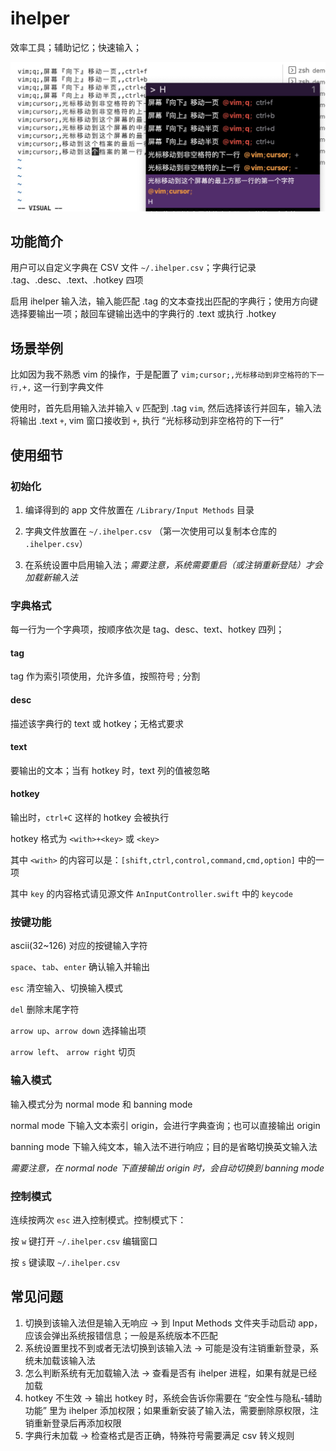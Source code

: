 # ihelper

效率工具；辅助记忆；快速输入；

![screenshot](https://github.com/fumeboy/ihelper/blob/main/README/1.png)

## 功能简介

用户可以自定义字典在 CSV 文件 `~/.ihelper.csv`；字典行记录 .tag、.desc、.text、.hotkey 四项

启用 ihelper 输入法，输入能匹配 .tag 的文本查找出匹配的字典行；使用方向键选择要输出一项；敲回车键输出选中的字典行的 .text 或执行 .hotkey

## 场景举例

比如因为我不熟悉 vim 的操作，于是配置了 `vim;cursor;,光标移动到非空格符的下一行,+,` 这一行到字典文件

使用时，首先启用输入法并输入 `v` 匹配到 .tag `vim`, 然后选择该行并回车，输入法将输出 .text `+`, vim 窗口接收到 `+`, 执行 “光标移动到非空格符的下一行”

## 使用细节

### 初始化

1. 编译得到的 app 文件放置在 `/Library/Input Methods` 目录

2. 字典文件放置在 `~/.ihelper.csv` （第一次使用可以复制本仓库的 `.ihelper.csv`）

3. 在系统设置中启用输入法；*需要注意，系统需要重启（或注销重新登陆）才会加载新输入法*

### 字典格式

每一行为一个字典项，按顺序依次是 tag、desc、text、hotkey 四列；

#### tag

tag 作为索引项使用，允许多值，按照符号 ; 分割

#### desc

描述该字典行的 text 或 hotkey；无格式要求

#### text

要输出的文本；当有 hotkey 时，text 列的值被忽略

#### hotkey

输出时，`ctrl+C` 这样的 hotkey 会被执行

hotkey 格式为 `<with>+<key>` 或 `<key>`

其中 `<with>` 的内容可以是：`[shift,ctrl,control,command,cmd,option]` 中的一项

其中 `key` 的内容格式请见源文件 `AnInputController.swift` 中的 `keycode`

### 按键功能

ascii(32~126) 对应的按键输入字符

`space`、`tab`、`enter` 确认输入并输出

`esc` 清空输入、切换输入模式

`del` 删除末尾字符

`arrow up`、`arrow down` 选择输出项

`arrow left`、 `arrow right` 切页

### 输入模式

输入模式分为 normal mode 和 banning mode

normal mode 下输入文本索引 origin，会进行字典查询；也可以直接输出 origin

banning mode 下输入纯文本，输入法不进行响应；目的是省略切换英文输入法

*需要注意，在 normal node 下直接输出 origin 时，会自动切换到 banning mode*

### 控制模式

连续按两次 `esc` 进入控制模式。控制模式下：

按 `w` 键打开 `~/.ihelper.csv` 编辑窗口

按 `s` 键读取 `~/.ihelper.csv`

## 常见问题

1. 切换到该输入法但是输入无响应 -> 到 Input Methods 文件夹手动启动 app，应该会弹出系统报错信息；一般是系统版本不匹配
2. 系统设置里找不到或者无法切换到该输入法 -> 可能是没有注销重新登录，系统未加载该输入法
3. 怎么判断系统有无加载输入法 -> 查看是否有 ihelper 进程，如果有就是已经加载
4. hotkey 不生效 -> 输出 hotkey 时，系统会告诉你需要在 “安全性与隐私-辅助功能” 里为 ihelper 添加权限；如果重新安装了输入法，需要删除原权限，注销重新登录后再添加权限
5. 字典行未加载 -> 检查格式是否正确，特殊符号需要满足 csv 转义规则 






